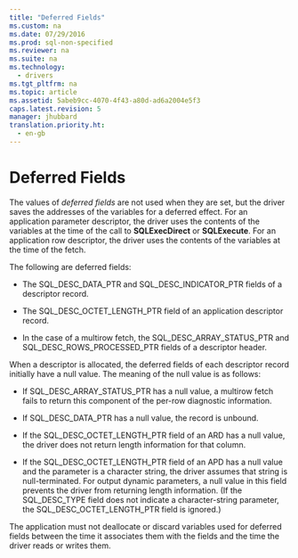 ```yaml
---
title: "Deferred Fields"
ms.custom: na
ms.date: 07/29/2016
ms.prod: sql-non-specified
ms.reviewer: na
ms.suite: na
ms.technology: 
  - drivers
ms.tgt_pltfrm: na
ms.topic: article
ms.assetid: 5abeb9cc-4070-4f43-a80d-ad6a2004e5f3
caps.latest.revision: 5
manager: jhubbard
translation.priority.ht: 
  - en-gb
---
```

# Deferred Fields
The values of *deferred fields* are not used when they are set, but the driver saves the addresses of the variables for a deferred effect. For an application parameter descriptor, the driver uses the contents of the variables at the time of the call to **SQLExecDirect** or **SQLExecute**. For an application row descriptor, the driver uses the contents of the variables at the time of the fetch.  
  
 The following are deferred fields:  
  
-   The SQL_DESC_DATA_PTR and SQL_DESC_INDICATOR_PTR fields of a descriptor record.  
  
-   The SQL_DESC_OCTET_LENGTH_PTR field of an application descriptor record.  
  
-   In the case of a multirow fetch, the SQL_DESC_ARRAY_STATUS_PTR and SQL_DESC_ROWS_PROCESSED_PTR fields of a descriptor header.  
  
 When a descriptor is allocated, the deferred fields of each descriptor record initially have a null value. The meaning of the null value is as follows:  
  
-   If SQL_DESC_ARRAY_STATUS_PTR has a null value, a multirow fetch fails to return this component of the per-row diagnostic information.  
  
-   If SQL_DESC_DATA_PTR has a null value, the record is unbound.  
  
-   If the SQL_DESC_OCTET_LENGTH_PTR field of an ARD has a null value, the driver does not return length information for that column.  
  
-   If the SQL_DESC_OCTET_LENGTH_PTR field of an APD has a null value and the parameter is a character string, the driver assumes that string is null-terminated. For output dynamic parameters, a null value in this field prevents the driver from returning length information. (If the SQL_DESC_TYPE field does not indicate a character-string parameter, the SQL_DESC_OCTET_LENGTH_PTR field is ignored.)  
  
 The application must not deallocate or discard variables used for deferred fields between the time it associates them with the fields and the time the driver reads or writes them.